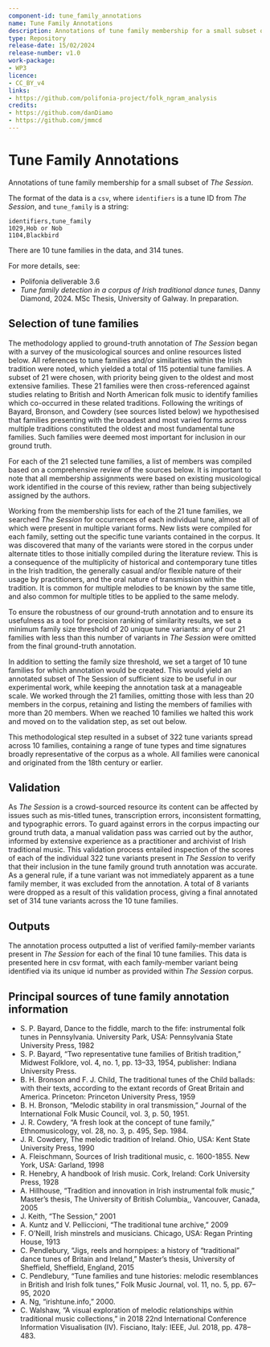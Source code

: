 ```yaml
---
component-id: tune_family_annotations
name: Tune Family Annotations
description: Annotations of tune family membership for a small subset of *The Session*
type: Repository
release-date: 15/02/2024
release-number: v1.0
work-package: 
- WP3
licence:
- CC_BY_v4
links:
- https://github.com/polifonia-project/folk_ngram_analysis
credits:
- https://github.com/danDiamo
- https://github.com/jmmcd
---
```


# Tune Family Annotations

Annotations of tune family membership for a small subset of *The Session*.

The format of the data is a `csv`, where `identifiers` is a tune ID from *The Session*, and `tune_family` is a string:

```csv
identifiers,tune_family
1029,Hob or Nob
1104,Blackbird
```

There are 10 tune families in the data, and 314 tunes.

For more details, see:
- Polifonia deliverable 3.6
- *Tune family detection in a corpus of Irish traditional dance tunes*, Danny Diamond, 2024. MSc Thesis, University of Galway. In preparation.

## Selection of tune families

The methodology applied to ground-truth annotation of *The Session* began with a survey of the musicological sources and online resources listed below. All references to tune families and/or similarities within the Irish tradition were noted, which yielded a total of 115 potential tune families. A subset of 21 were chosen, with priority being given to the oldest and most extensive families. These 21 families were then cross-referenced against studies relating to British and North American folk music to identify families which co-occurred in these related traditions. Following the writings of Bayard, Bronson, and Cowdery (see sources listed below) we hypothesised that families presenting with the broadest and most varied forms across multiple traditions constituted the oldest and most fundamental tune families. Such families were deemed most important for inclusion in our ground truth.

For each of the 21 selected tune families, a list of members was compiled based on a comprehensive review of the sources below. It is important to note that all membership assignments were based on existing musicological work identified in the course of this review, rather than being subjectively assigned by the authors.

Working from the membership lists for each of the 21 tune families, we searched *The Session* for occurrences of each individual tune, almost all of which were present in multiple variant forms. New lists were compiled for each family, setting out the specific tune variants contained in the corpus. It was discovered that many of the variants were stored in the corpus under alternate titles to those initially compiled during the literature review. This is a consequence of the multiplicity of historical and contemporary tune titles in the Irish tradition, the generally casual and/or flexible nature of their usage by practitioners, and the oral nature of transmission within the tradition. It is common for multiple melodies to be known by the same title, and also common for multiple titles to be applied to the same melody.

To ensure the robustness of our ground-truth annotation and to ensure its usefulness as a tool for precision ranking of similarity results, we set a minimum family size threshold of 20 unique tune variants: any of our 21 families with less than this number of variants in *The Session* were omitted from the final ground-truth annotation.

In addition to setting the family size threshold, we set a target of 10 tune families for which annotation would be created. This would yield an annotated subset of The Session of sufficient size to be useful in our experimental work, while keeping the annotation task at a manageable scale. We worked through the 21 families, omitting those with less than 20 members in the corpus, retaining and listing the members of families with more than 20 members. When we reached 10 families we halted this work and moved on to the validation step, as set out below.

This methodological step resulted in a subset of 322 tune variants spread across 10 families, containing a range of tune types and time signatures broadly representative of the corpus as a whole. All families were canonical and originated from the 18th century or earlier.

## Validation

As *The Session* is a crowd-sourced resource its content can be affected by issues such as mis-titled tunes, transcription errors, inconsistent formatting, and typographic errors. To guard against errors in the corpus impacting our ground truth data, a manual validation pass was carried out by the author, informed by extensive experience as a practitioner and archivist of Irish traditional music. This validation process entailed inspection of the scores of each of the individual 322 tune variants present in *The Session* to verify that their inclusion in the tune family ground truth annotation was accurate. As a general rule, if a tune variant was not immediately apparent as a tune family member, it was excluded from the annotation. A total of 8 variants were dropped as a result of this validation process, giving a final annotated set of 314 tune variants across the 10 tune families.

## Outputs

The annotation process outputted a list of verified family-member variants present in *The Session* for each of the final 10 tune families. This data is presented here in csv format, with each family-member variant being identified via its unique id number as provided within *The Session* corpus.

## Principal sources of tune family annotation information

- S. P. Bayard, Dance to the fiddle, march to the fife: instrumental folk tunes in Pennsylvania. University Park, USA: Pennsylvania State University Press, 1982
- S. P. Bayard, “Two representative tune families of British tradition,” Midwest Folklore, vol. 4, no. 1, pp. 13–33, 1954, publisher: Indiana University Press.
- B. H. Bronson and F. J. Child, The traditional tunes of the Child ballads:
with their texts, according to the extant records of Great Britain and America.
Princeton: Princeton University Press, 1959
- B. H. Bronson, “Melodic stability in oral transmission,” Journal of the
International Folk Music Council, vol. 3, p. 50, 1951. 
- J. R. Cowdery, “A fresh look at the concept of tune family,”
Ethnomusicology, vol. 28, no. 3, p. 495, Sep. 1984.
- J. R. Cowdery, The melodic tradition of Ireland. Ohio, USA: Kent State
University Press, 1990
- A. Fleischmann, Sources of Irish traditional music, c. 1600-1855. New York,
USA: Garland, 1998
- R. Henebry, A handbook of Irish music. Cork, Ireland: Cork University Press,
1928
- A. Hillhouse, “Tradition and innovation in Irish instrumental folk music,” Master’s thesis, The University of British Columbia,, Vancouver, Canada, 2005
- J. Keith, “The Session,” 2001
- A. Kuntz and V. Pelliccioni, “The traditional tune archive,” 2009
- F. O’Neill, Irish minstrels and musicians. Chicago, USA: Regan Printing
House, 1913
- C. Pendlebury, “Jigs, reels and hornpipes: a history of “traditional” dance
tunes of Britain and Ireland,” Master’s thesis, University of Sheffield, Sheffield,
England, 2015
- C. Pendlebury, “Tune families and tune histories: melodic resemblances in
British and Irish folk tunes,” Folk Music Journal, vol. 11, no. 5, pp. 67–95,
2020
- A. Ng, “irishtune.info,” 2000.
- C. Walshaw, “A visual exploration of melodic relationships within traditional
music collections,” in 2018 22nd International Conference Information
Visualisation (IV). Fisciano, Italy: IEEE, Jul. 2018, pp. 478–483.

  


